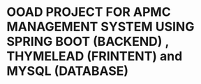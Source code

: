 # OOAD PROJECT FOR APMC MANAGEMENT SYSTEM USING SPRING BOOT (BACKEND) , THYMELEAD (FRINTENT) and MYSQL (DATABASE)
